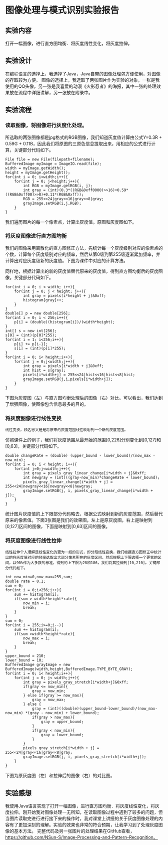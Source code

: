 # 图像处理与模式识别实验报告
## 实验内容
打开一幅图像，进行直方图均衡．将灰度线性变化，将灰度拉伸。
## 实验设计
在编程语言的选择上，我选择了Java，Java自带的图像处理包方便使用，对图像的存取较为方便。
图像的选择上，我选取了两张图片作为实验的对象，一张是我使用的QQ头像，另一张是我喜爱的动漫《火影忍者》的海报，其中一张的处理效果放在流程中详细讲解，另一张放在附录中。
## 实验流程
### 读取图像，将图像进行灰度化处理。
所选取的两张图像都是jpg格式的RGB图像，我们知道灰度值计算由公式Y=0.3R + 0.59G + 0.11B，因此我们将原图的三原色信息提取出来，用相应的公式进行计算，关键部分代码如下。
```
File file = new File(filepath+filename);
BufferedImage myImage = ImageIO.read(file);
width = myImage.getWidth();
height = myImage.getHeight();
for(int i = 0; i<width;i++){
    for(int j = 0; j<height;j++){
        int RGB = myImage.getRGB(i, j);
        int gray = (int)(0.3*((RGB&0xff0000)>>16)+0.59*((RGB&0xff00)>>8)+0.11*(RGB&0xff));
        RGB = 255<<24|gray<<16|gray<<8|gray;
        grayImage.setRGB(i,j,RGB);
    }
}
```
我们遍历图片的每一个像素点，计算出灰度值。原图和灰度图如下。

### 将灰度图像进行直方图均衡
我们的图像采用离散化的直方图修正方法，先统计每一个灰度级别对应的像素点的个数，计算每个灰度级别对应的频率，然后从第0级到第255级逐渐累加频率，并计算出对应灰度级新的灰度值。下图为课件中对应的计算方法。

同样地，根据计算出的新的灰度值替代原来的灰度值，得到直方图均衡后的灰度图像。关键部分代码如下。
```
for(int i = 0; i < width; i++){
    for(int j = 0; j < height; j++){
        int gray = pixels[i*height + j]&0xff;
        histogram[gray]++;
    }
}
double[] p = new double[256];
for(int i = 0; i < 256;i++){
    p[i] = (double)(histogram[i])/(width*height);
}
int[] s = new int[256];
s[0] = (int)(p[0]*255);
for(int i = 1; i<256;i++){
    p[i] += p[i-1];
    s[i] = (int)(p[i]*255);
}
for(int i = 0; i< height;i++){
    for(int j = 0;j<width;j++){
        int gray = pixels[i*width + j]&0xff;
        int hist = s[gray];
        pixels[i*width+j] = 255<<24|hist<<16|hist<<8|hist;
        grayImage.setRGB(j,i,pixels[i*width+j]);
    }
}
```
下图为灰度图（左）与直方图均衡处理后的图像（右）对比。可以看出，我们达到了增强图像，使图像包含信息最多的目的。


### 将灰度图像进行线性变换
	线性变换，顾名思义是是将原来的灰度范围线性映射到一个新的灰度范围。


仿照课件上的例子，我们将灰度范围从最开始的范围[0,226]分别变化到[0,127]和[0,63]，关键部分代码如下。
```
double changeRate = (double) (upper_bound - lower_bound)/(now_max - now_min);
for(int i = 0; i < height; i++){
    for(int j=0;j<width;j++){
        int gray = pixels_gray_linear_change[i*width + j]&0xff;
        int newgray = (int)((gray-now_min)*changeRate + lower_bound);
        pixels_gray_linear_change[i*width + j] = 255<<24|newgray<<16|newgray<<8|newgray;
        grayImage.setRGB(j, i, pixels_gray_linear_change[i*width + j]);
    }
}
```
统计图片灰度值的上下限部分代码略去，根据公式映射到新的灰度范围，然后替代原来的像素值。下面3张图是我们的效果图，左上是原灰度图，右上是映射到[0,127]区间的图像，下面是映射到[0,63]区间的图像。


### 将灰度图像进行线性拉伸
	线性拉伸个人理解是线性变化的更为一般的形式，即分段线性变换，我们根据直方图修正中统计出的各灰度值对应的频率选取出大部分像素所在的灰度区间，然后根据上下限选择一个更宽的区间，以90%作为大多数的标准，得到的上下限为28和186，我们将其拉伸到[10,210]。关键部分代码如下。
```
int now_min=0,now_max=255,sum;
double rate = 0.1;
sum = 0;
for(int i = 0;i<256;i++){
    sum += histogram[i];
    if(sum > width*height*rate){
        now_min = i;
        break;
    }
}
sum = 0;
for(int i = 255;i>=0;i--){
    sum += histogram[i];
    if(sum >width*height*rate){
        now_max = i;
        break;
    }
}
upper_bound = 210;
lower_bound = 10;
BufferedImage grayImage = new BufferedImage(width,height,BufferedImage.TYPE_BYTE_GRAY);
for(int i = 0; i< height;i++){
    for(int j = 0; j< width;j++){
        int gray = pixels_gray_stretch[i*width+j]&0xff;
        if(gray <= now_min){
            gray = now_min;
        } else if(gray >= now_max){
            gray = now_max;
        } else {
            gray = (int)((double)(upper_bound-lower_bound)/(now_max-now_min) *(gray - now_min) + lower_bound);
            if(gray > now_max){
                gray = upper_bound;
            }
            if(gray < now_min){
                gray = lower_bound;
            }
        }
        pixels_gray_stretch[i*width + j] = 255<<24|gray<<16|gray<<8|gray;
        grayImage.setRGB(j, i, pixels_gray_stretch[i*width+j]);
    }
}
```
下图为原灰度图（左）和拉伸后的图像（右）的对比图。

## 实验感想
我使用Java语言实现了打开一幅图像，进行直方图均衡．将灰度线性变化，将灰度拉伸。刚开始我对图像处理一无所知，在读取图像过程中遇到了较多的问题，但当图片读取完进行进行接下来的操作时，我对课堂上讲授的关于灰度图像处理的内容有了更加深刻的理解。实验的效果也非常的符合预期，让我学习到了处理灰度图像的基本方法。
完整代码及另一张图片的处理结果在GitHub查看，https://github.com/NSun-S/Image-Processing-and-Pattern-Recognition。
